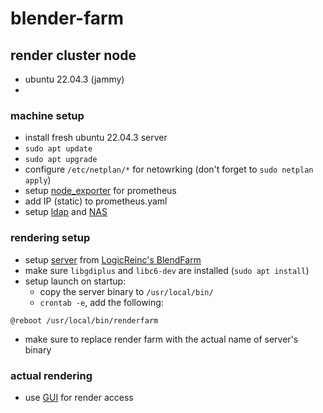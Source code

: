 # blender-farm

## render cluster node

- ubuntu 22.04.3 (jammy)
- 

### machine setup

- install fresh ubuntu 22.04.3 server
- `sudo apt update`
- `sudo apt upgrade`
- configure `/etc/netplan/*` for netowrking (don't forget to `sudo netplan apply`)
- setup [node_exporter](https://github.com/NCPlyn/grafana_prometheus_node-exporter/tree/main) for prometheus
- add IP (static) to prometheus.yaml
- setup [ldap](https://github.com/tweetlol/ubuntu-su-clone) and [NAS](https://github.com/tweetlol/ubuntu-su-clone)

### rendering setup

- setup [server](https://github.com/LogicReinc/LogicReinc.BlendFarm/releases) from [LogicReinc's BlendFarm](https://github.com/LogicReinc/LogicReinc.BlendFarm/tree/main)
- make sure `libgdiplus` and `libc6-dev` are installed (`sudo apt install`)
- setup launch on startup:
  - copy the server binary to `/usr/local/bin/`
  - `crontab -e`, add the following:

```crontab
@reboot /usr/local/bin/renderfarm
```

- make sure to replace render farm with the actual name of server's binary

### actual rendering

- use [GUI](https://github.com/LogicReinc/LogicReinc.BlendFarm/releases) for render access

